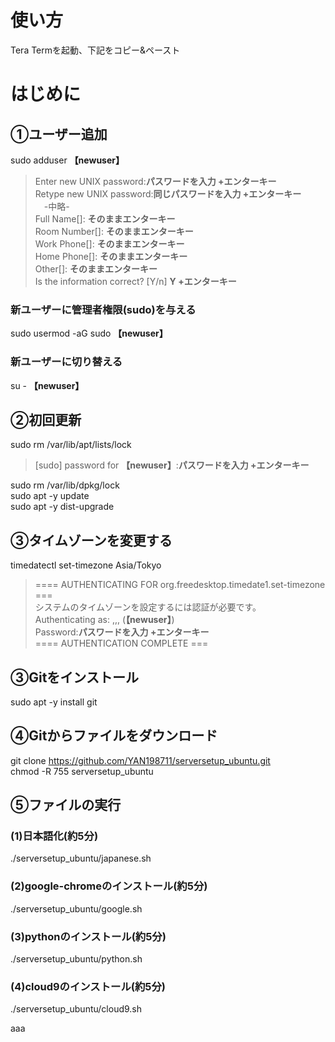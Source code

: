 # 使い方
Tera Termを起動、下記をコピー&ペースト

# はじめに 
## ①ユーザー追加
sudo adduser **【newuser】**

> Enter new UNIX password:**パスワードを入力 +エンターキー** \
> Retype new UNIX password:**同じパスワードを入力 +エンターキー** \
>　-中略- \
>    Full Name[]: **そのままエンターキー** \
>    Room Number[]: **そのままエンターキー** \
>    Work Phone[]: **そのままエンターキー** \
>    Home Phone[]: **そのままエンターキー** \
>    Other[]: **そのままエンターキー** \
> Is the information correct? [Y/n] **Y +エンターキー**

### 新ユーザーに管理者権限(sudo)を与える
sudo usermod -aG sudo **【newuser】**
### 新ユーザーに切り替える
su - **【newuser】**

## ②初回更新
sudo rm /var/lib/apt/lists/lock

> [sudo] password for **【newuser】**:**パスワードを入力 +エンターキー**

sudo rm /var/lib/dpkg/lock \
sudo apt -y update \
sudo apt -y dist-upgrade

## ③タイムゾーンを変更する
timedatectl set-timezone Asia/Tokyo

> ==== AUTHENTICATING FOR org.freedesktop.timedate1.set-timezone === \
> システムのタイムゾーンを設定するには認証が必要です。 \
> Authenticating as: ,,, (**【newuser】**) \
> Password:**パスワードを入力 +エンターキー** \
> ==== AUTHENTICATION COMPLETE ===

## ③Gitをインストール
sudo apt -y install git

## ④Gitからファイルをダウンロード
git clone https://github.com/YAN198711/serversetup_ubuntu.git \
chmod -R 755 serversetup_ubuntu

## ⑤ファイルの実行
### (1)日本語化(約5分)
./serversetup_ubuntu/japanese.sh
### (2)google-chromeのインストール(約5分)
./serversetup_ubuntu/google.sh
### (3)pythonのインストール(約5分)
./serversetup_ubuntu/python.sh
### (4)cloud9のインストール(約5分)
./serversetup_ubuntu/cloud9.sh

aaa